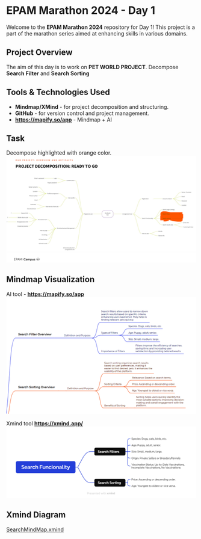 # EPAM Marathon 2024 - Day 1

Welcome to the **EPAM Marathon 2024** repository for Day 1!
This project is a part of the marathon series aimed at enhancing skills in various domains.

## Project Overview

The aim of this day is to work on **PET WORLD PROJECT**.
Decompose **Search Filter** and **Search Sorting**  

## Tools & Technologies Used
- **Mindmap/XMind** - for project decomposition and structuring.
- **GitHub** - for version control and project management.
- **https://mapify.so/app** - Mindmap + AI 

## Task
Decompose highlighted with orange color.
![Given MindMap](assets/Task.png)
## Mindmap Visualization


AI tool - **https://mapify.so/app**   
![](assets/filter-and-sorting.png)

Xmind tool **https://xmind.app/**
![](assets/SearchFuncionality.png)

## Xmind Diagram
[SearchMindMap.xmind](assets%2FSearchMindMap.xmind)